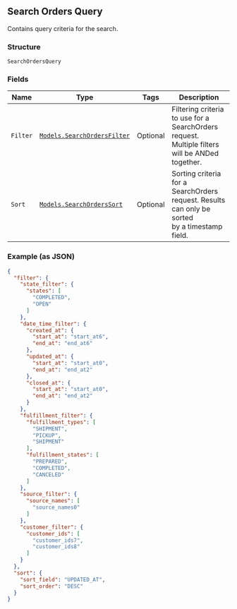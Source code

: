 ## Search Orders Query

Contains query criteria for the search.

### Structure

`SearchOrdersQuery`

### Fields

| Name | Type | Tags | Description |
|  --- | --- | --- | --- |
| `Filter` | [`Models.SearchOrdersFilter`](/doc/models/search-orders-filter.md) | Optional | Filtering criteria to use for a SearchOrders request. Multiple filters<br>will be ANDed together. |
| `Sort` | [`Models.SearchOrdersSort`](/doc/models/search-orders-sort.md) | Optional | Sorting criteria for a SearchOrders request. Results can only be sorted<br>by a timestamp field. |

### Example (as JSON)

```json
{
  "filter": {
    "state_filter": {
      "states": [
        "COMPLETED",
        "OPEN"
      ]
    },
    "date_time_filter": {
      "created_at": {
        "start_at": "start_at6",
        "end_at": "end_at6"
      },
      "updated_at": {
        "start_at": "start_at0",
        "end_at": "end_at2"
      },
      "closed_at": {
        "start_at": "start_at0",
        "end_at": "end_at2"
      }
    },
    "fulfillment_filter": {
      "fulfillment_types": [
        "SHIPMENT",
        "PICKUP",
        "SHIPMENT"
      ],
      "fulfillment_states": [
        "PREPARED",
        "COMPLETED",
        "CANCELED"
      ]
    },
    "source_filter": {
      "source_names": [
        "source_names0"
      ]
    },
    "customer_filter": {
      "customer_ids": [
        "customer_ids7",
        "customer_ids8"
      ]
    }
  },
  "sort": {
    "sort_field": "UPDATED_AT",
    "sort_order": "DESC"
  }
}
```

